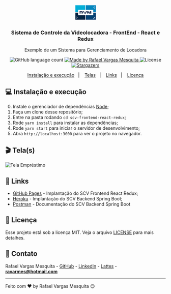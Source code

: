 <h1 align="center">
    <img alt="RVM" src="https://github.com/ravarmes/scv-frontend-react-redux/blob/master/public/images/logos/rvm.jpg" />
</h1>

<h3 align="center">
  Sistema de Controle da Videolocadora - FrontEnd - React e Redux
</h3>

<p align="center">Exemplo de um Sistema para Gerenciamento de Locadora</p>

<p align="center">
  <img alt="GitHub language count" src="https://img.shields.io/github/languages/count/ravarmes/scv-frontend-react-redux?color=%2304D361">

  <a href="http://www.linkedin.com/in/rafael-vargas-mesquita">
    <img alt="Made by Rafael Vargas Mesquita" src="https://img.shields.io/badge/made%20by-Rafael%20Vargas%20Mesquita-%2304D361">
  </a>

  <img alt="License" src="https://img.shields.io/badge/license-MIT-%2304D361">

  <a href="https://github.com/ravarmes/scv-frontend-react-redux/stargazers">
    <img alt="Stargazers" src="https://img.shields.io/github/stars/ravarmes/scv-frontend-react-redux?style=social">
  </a>
</p>

<p align="center">
  <a href="#-instalacao">Instalação e execução</a>&nbsp;&nbsp;&nbsp;|&nbsp;&nbsp;&nbsp;
  <a href="#-telas">Telas</a>&nbsp;&nbsp;&nbsp;|&nbsp;&nbsp;&nbsp;
  <a href="#-links">Links</a>&nbsp;&nbsp;&nbsp;|&nbsp;&nbsp;&nbsp;
  <a href="#-licenca">Licença</a>
</p>

## :computer: Instalação e execução <a name="-instalacao"/></a>

0. Instale o gerenciador de dependências [Node](https://nodejs.org/en/download/);
1. Faça um clone desse repositório;
2. Entre na pasta rodando `cd scv-frontend-react-redux`;
3. Rode `yarn install` para instalar as dependências;
4. Rode `yarn start` para iniciar o servidor de desenvolvimento;
5. Abra `http://localhost:3000` para ver o projeto no navegador.

## :clapper: Tela(s) <a name="-telas"/></a>

![Tela Empréstimo](https://github.com/ravarmes/scv-frontend-react-redux/blob/master/public/images/telas/tela1.gif)

## :link: Links <a name="-links"/></a>

- [GitHub Pages](https://ravarmes.github.io/) - Implantação do SCV Frontend React Redux;
- [Heroku](https://scv-backend-spring.herokuapp.com/) - Implantação do SCV Backend Spring Boot;
- [Postman](https://documenter.getpostman.com/view/4048967/Szf9XTg4) - Documentação do SCV Backend Spring Boot

## :memo: Licença <a name="-licenca"/></a>

Esse projeto está sob a licença MIT. Veja o arquivo [LICENSE](LICENSE.md) para mais detalhes.

## :email: Contato

Rafael Vargas Mesquita - [GitHub](https://github.com/ravarmes) - [LinkedIn](https://www.linkedin.com/in/rafael-vargas-mesquita) - [Lattes](http://lattes.cnpq.br/6616283627544820) - **ravarmes@hotmail.com**

---

Feito com ♥ by Rafael Vargas Mesquita :wink: